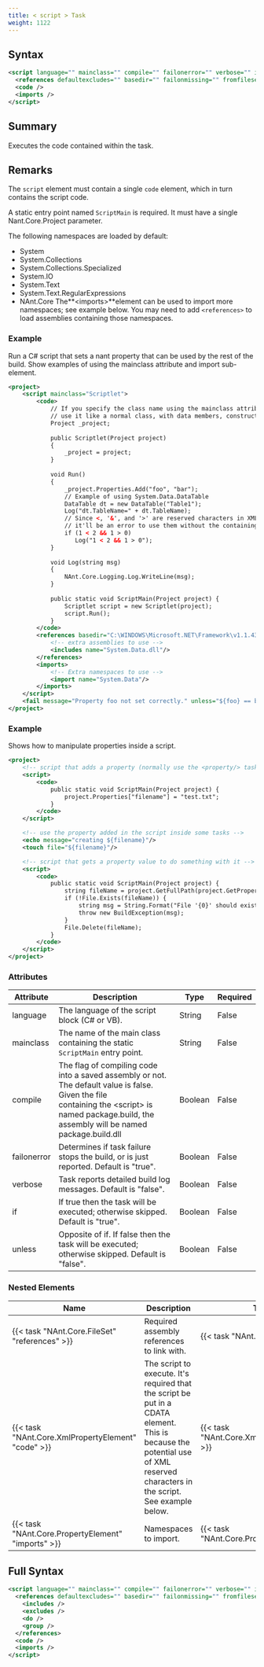 ```yaml
---
title: < script > Task
weight: 1122
---
```

## Syntax
```xml
<script language="" mainclass="" compile="" failonerror="" verbose="" if="" unless="">
  <references defaultexcludes="" basedir="" failonmissing="" fromfileset="" sort="" />
  <code />
  <imports />
</script>
```
## Summary ##
Executes the code contained within the task.

## Remarks ##
The  `script`  element must contain a single  `code` element, which in turn
contains the script code.

A static entry point named  `ScriptMain` is required. It must have a single
Nant.Core.Project parameter.

The following namespaces are loaded by default:


 - System
 - System.Collections
 - System.Collections.Specialized
 - System.IO
 - System.Text
 - System.Text.RegularExpressions
 - NAnt.Core
The**&lt;imports&gt;**element can be used to import more namespaces; see example below.
You may need to add `<references>` to load assemblies containing those namespaces.

### Example ###
Run a C# script that sets a nant property that can be used by the rest of the build. Show examples of using
the mainclass attribute and import sub-element.


```xml
<project>
    <script mainclass="Scriptlet">
        <code>
            // If you specify the class name using the mainclass attribute, you can
            // use it like a normal class, with data members, constructors, and so on.
            Project _project;
			
            public Scriptlet(Project project)
            {
                _project = project;
            }
			
            void Run()
            {
                _project.Properties.Add("foo", "bar");
                // Example of using System.Data.DataTable
                DataTable dt = new DataTable("Table1");
                Log("dt.TableName=" + dt.TableName);
                // Since <, '&', and '>' are reserved characters in XML,
                // it'll be an error to use them without the containing CDATA element.
                if (1 < 2 && 1 > 0)
                   Log("1 < 2 && 1 > 0");
            }
			
            void Log(string msg)
            {
                NAnt.Core.Logging.Log.WriteLine(msg);
            }
            
            public static void ScriptMain(Project project) {
                Scriptlet script = new Scriptlet(project);
                script.Run();
            }
        </code>
        <references basedir="C:\WINDOWS\Microsoft.NET\Framework\v1.1.4322">
            <!-- extra assemblies to use -->
            <includes name="System.Data.dll"/>
        </references>
        <imports>
            <!-- Extra namespaces to use -->
            <import name="System.Data"/>
        </imports>
    </script>
    <fail message="Property foo not set correctly." unless="${foo} == bar"/>
</project>
```


### Example ###
Shows how to manipulate properties inside a script.


```xml
<project>
    <!-- script that adds a property (normally use the <property/> task)  -->
    <script>
        <code>
            public static void ScriptMain(Project project) {
                project.Properties["filename"] = "test.txt";
            }
        </code>
    </script>

    <!-- use the property added in the script inside some tasks -->
    <echo message="creating ${filename}"/>
    <touch file="${filename}"/>

    <!-- script that gets a property value to do something with it -->
    <script>
        <code>
            public static void ScriptMain(Project project) {
                string fileName = project.GetFullPath(project.GetPropertyValue("filename"));
                if (!File.Exists(fileName)) {
                    string msg = String.Format("File '{0}' should exist.", fileName);
                    throw new BuildException(msg);
                }
                File.Delete(fileName);
            }
        </code>
    </script>
</project>
```



### Attributes
| Attribute | Description | Type | Required |
| --------- | ----------- | ---- | -------- |
| language | The language of the script block (C# or VB). | String | False |
| mainclass | The name of the main class containing the static  `ScriptMain`  entry point. | String | False |
| compile | The flag of compiling code into a saved assembly or not. The default value is false. Given the file<br>containing the &lt;script&gt; is named package.build, the assembly will be named package.build.dll | Boolean | False |
| failonerror | Determines if task failure stops the build, or is just reported. Default is &quot;true&quot;. | Boolean | False |
| verbose | Task reports detailed build log messages.  Default is &quot;false&quot;. | Boolean | False |
| if | If true then the task will be executed; otherwise skipped. Default is &quot;true&quot;. | Boolean | False |
| unless | Opposite of if.  If false then the task will be executed; otherwise skipped. Default is &quot;false&quot;. | Boolean | False |

### Nested Elements
| Name | Description | Type | Required |
| ---- | ----------- | ---- | -------- |
| {{< task "NAnt.Core.FileSet" "references" >}}| Required assembly references to link with. | {{< task "NAnt.Core.FileSet" >}} | False |
| {{< task "NAnt.Core.XmlPropertyElement" "code" >}}| The script to execute. It&#39;s required that the script be put in a CDATA element. This is<br>because the potential use of XML reserved characters in the script. See example below. | {{< task "NAnt.Core.XmlPropertyElement" >}} | False |
| {{< task "NAnt.Core.PropertyElement" "imports" >}}| Namespaces to import. | {{< task "NAnt.Core.PropertyElement" >}} | False |

## Full Syntax
```xml
<script language="" mainclass="" compile="" failonerror="" verbose="" if="" unless="">
  <references defaultexcludes="" basedir="" failonmissing="" fromfileset="" sort="" if="" unless="">
    <includes />
    <excludes />
    <do />
    <group />
  </references>
  <code />
  <imports />
</script>
```
